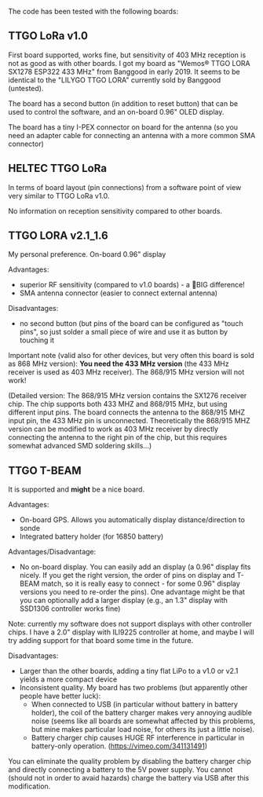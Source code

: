 The code has been tested with the following boards:

## TTGO LoRa v1.0

First board supported, works fine, but sensitivity of 403 MHz reception is not as good as with other boards.
I got my board as "Wemos® TTGO LORA SX1278 ESP322 433 MHz" from Banggood in early 2019.  It seems to be identical to the "LILYGO TTGO LORA" currently sold by Banggood (untested).

The board has a second button (in addition to reset button) that can be used to control the software, and an on-board 0.96" OLED display.

The board has a tiny I-PEX connector on board for the antenna (so you need an adapter cable for connecting an antenna with a more common SMA connector)

## HELTEC TTGO LoRa

In terms of board layout (pin connections) from a software point of view very similar to TTGO LoRa v1.0.

No information on reception sensitivity compared to other boards.


## TTGO LORA v2.1_1.6

My personal preference. On-board 0.96" display

Advantages:
- superior RF sensitivity (compared to v1.0 boards) - a BIG difference!
- SMA antenna connector (easier to connect external antenna)

Disadvantages:
- no second button (but pins of the board can be configured as "touch pins", so just solder a small piece of wire and use it as button by touching it

Important note (valid also for other devices, but very often this board is sold as 868 MHz version): **You need the 433 MHz version** (the 433 MHz receiver is used as 403 MHz receiver).
The 868/915 MHz version will not work!

(Detailed version: The 868/915 MHz version contains the SX1276 receiver chip. The chip supports both 433 MHZ and 868/915 MHz, but using different input pins. The board connects the antenna to the 868/915 MHZ input pin, the 433 MHz pin is unconnected. Theoretically the 868/915 MHZ version can be modified to work as 403 MHz receiver by directly connecting the antenna to the right pin of the chip, but this requires somewhat advanced SMD soldering skills...)


## TTGO T-BEAM

It is supported and **might** be a nice board.

Advantages:
- On-board GPS. Allows you automatically display distance/direction to sonde
- Integrated battery holder (for 16850 battery)

Advantages/Disadvantage:
- No on-board display. You can easily add an display (a 0.96" display fits nicely. If you get the right version, the order of pins on display and T-BEAM match, so it is really easy to connect - for some 0.96" display versions you need to re-order the pins). One advantage might be that you can optionally add a larger display (e.g., an 1.3" display with SSD1306 controller works fine)

Note: currently my software does not support displays with other controller chips. I have a 2.0" display with ILI9225 controller at home, and  maybe I will try adding support for that board some time in the future.

Disadvantages:
- Larger than the other boards, adding a tiny flat LiPo to a v1.0 or v2.1 yields a more compact device
- Inconsistent quality. My board has two problems (but apparently other people have better luck):
  * When connected to USB (in particular without battery in battery holder), the coil of the battery charger makes very annoying audible noise (seems like all boards are somewhat affected by this problems, but mine makes particular load noise, for others its just a little noise).
  * Battery charger chip causes HUGE RF interference in particular in battery-only operation. (https://vimeo.com/341131491)

You can eliminate the quality problem by disabling the battery charger chip and directly connecting a battery to the 5V power supply. You cannot (should not in order to avaid hazards) charge the battery via USB after this modification.
